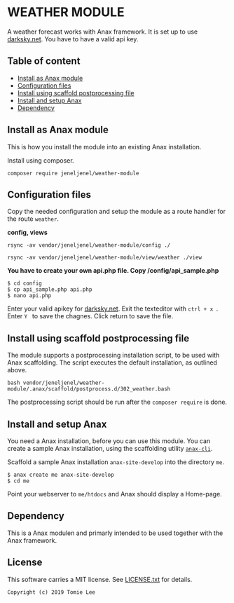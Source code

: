 WEATHER MODULE
==================================

A weather forecast works with Anax framework.
It is set up to use [darksky.net](https://darksky.net/). You have to have a valid api key.


Table of content
------------------------------------

* [Install as Anax module](#Install-as-Anax-module)
* [Configuration files](#Configuration-files)
* [Install using scaffold postprocessing file](#Install-using-scaffold-postprocessing-file)
* [Install and setup Anax](#Install-and-setup-Anax)
* [Dependency](#Dependency)




Install as Anax module
------------------------------------

This is how you install the module into an existing Anax installation.

Install using composer.

```
composer require jeneljenel/weather-module
```

Configuration files
-----------------------------------
Copy the needed configuration and setup the module as a route handler for the route `weather`.

**config, views**

```
rsync -av vendor/jeneljenel/weather-module/config ./
```
```
rsync -av vendor/jeneljenel/weather-module/view/weather ./view
```

**You have to create your own api.php file. Copy /config/api_sample.php**
```
$ cd config
$ cp api_sample.php api.php
$ nano api.php
```
Enter your valid apikey for [darksky.net](https://darksky.net/dev). 
Exit the texteditor with `ctrl + x `.
Enter  `Y ` to save the chagnes.
Click return to save the file.


Install using scaffold postprocessing file
------------------------------------

The module supports a postprocessing installation script, to be used with Anax scaffolding. The script executes the default installation, as outlined above.

```text
bash vendor/jeneljenel/weather-module/.anax/scaffold/postprocess.d/302_weather.bash
```

The postprocessing script should be run after the `composer require` is done.



Install and setup Anax 
------------------------------------

You need a Anax installation, before you can use this module. You can create a sample Anax installation, using the scaffolding utility [`anax-cli`](https://github.com/canax/anax-cli).

Scaffold a sample Anax installation `anax-site-develop` into the directory `me`.

```
$ anax create me anax-site-develop
$ cd me
```

Point your webserver to `me/htdocs` and Anax should display a Home-page.



Dependency
------------------

This is a Anax modulen and primarly intended to be used together with the Anax framework.


License
------------------

This software carries a MIT license. See [LICENSE.txt](LICENSE.txt) for details.



```
Copyright (c) 2019 Tomie Lee
```